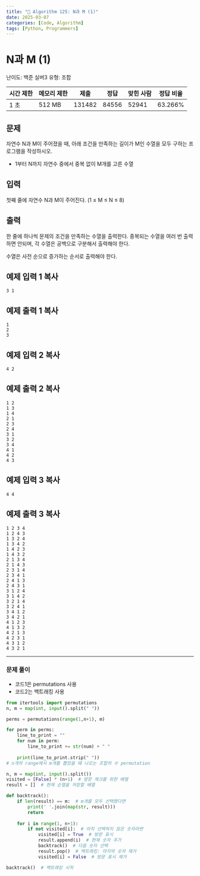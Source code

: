 ```yaml
---
title: "🧠 Algorithm 125: N과 M (1)"
date: 2025-03-07
categories: [Code, Algorithm]
tags: [Python, Programmers]
---
```


# N과 M (1)

난이도: 백준 실버3
유형: 조합

| 시간 제한 | 메모리 제한 | 제출 | 정답 | 맞힌 사람 | 정답 비율 |
| --- | --- | --- | --- | --- | --- |
| 1 초 | 512 MB | 131482 | 84556 | 52941 | 63.266% |

## 문제

자연수 N과 M이 주어졌을 때, 아래 조건을 만족하는 길이가 M인 수열을 모두 구하는 프로그램을 작성하시오.

- 1부터 N까지 자연수 중에서 중복 없이 M개를 고른 수열

## 입력

첫째 줄에 자연수 N과 M이 주어진다. (1 ≤ M ≤ N ≤ 8)

## 출력

한 줄에 하나씩 문제의 조건을 만족하는 수열을 출력한다. 중복되는 수열을 여러 번 출력하면 안되며, 각 수열은 공백으로 구분해서 출력해야 한다.

수열은 사전 순으로 증가하는 순서로 출력해야 한다.

## 예제 입력 1 복사

```
3 1

```

## 예제 출력 1 복사

```
1
2
3

```

## 예제 입력 2 복사

```
4 2

```

## 예제 출력 2 복사

```
1 2
1 3
1 4
2 1
2 3
2 4
3 1
3 2
3 4
4 1
4 2
4 3

```

## 예제 입력 3 복사

```
4 4

```

## 예제 출력 3 복사

```
1 2 3 4
1 2 4 3
1 3 2 4
1 3 4 2
1 4 2 3
1 4 3 2
2 1 3 4
2 1 4 3
2 3 1 4
2 3 4 1
2 4 1 3
2 4 3 1
3 1 2 4
3 1 4 2
3 2 1 4
3 2 4 1
3 4 1 2
3 4 2 1
4 1 2 3
4 1 3 2
4 2 1 3
4 2 3 1
4 3 1 2
4 3 2 1
```

---

### 문제 풀이

- 코드1은 permutations 사용
- 코드2는 백트래킹 사용

```python
from itertools import permutations
n, m = map(int, input().split(" "))

perms = permutations(range(1,n+1), m)

for perm in perms:
    line_to_print = ""
    for num in perm:
        line_to_print += str(num) + " "
        
    print(line_to_print.strip(" "))
# n개의 range에서 m개를 뽑았을 때 나오는 조합의 수 permutation
```

```python
n, m = map(int, input().split())
visited = [False] * (n+1)  # 방문 체크를 위한 배열
result = []  # 현재 순열을 저장할 배열

def backtrack():
    if len(result) == m:  # m개를 모두 선택했다면
        print(' '.join(map(str, result)))
        return
    
    for i in range(1, n+1):
        if not visited[i]:  # 아직 선택하지 않은 숫자라면
            visited[i] = True  # 방문 표시
            result.append(i)  # 현재 숫자 추가
            backtrack()  # 다음 숫자 선택
            result.pop()  # 백트래킹: 마지막 숫자 제거
            visited[i] = False  # 방문 표시 제거

backtrack()  # 백트래킹 시작
```